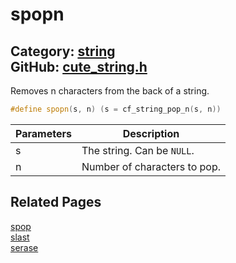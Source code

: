 # spopn

Category: [string](https://github.com/RandyGaul/cute_framework/blob/master/docs/api_reference?id=string)  
GitHub: [cute_string.h](https://github.com/RandyGaul/cute_framework/blob/master/include/cute_string.h)  
---

Removes n characters from the back of a string.

```cpp
#define spopn(s, n) (s = cf_string_pop_n(s, n))
```

Parameters | Description
--- | ---
s | The string. Can be `NULL`.
n | Number of characters to pop.

## Related Pages

[spop](https://github.com/RandyGaul/cute_framework/blob/master/docs/string/spop.md)  
[slast](https://github.com/RandyGaul/cute_framework/blob/master/docs/string/slast.md)  
[serase](https://github.com/RandyGaul/cute_framework/blob/master/docs/string/serase.md)  
